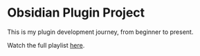 # Obsidian Plugin Project

This is my plugin development journey, from beginner to present.

Watch the full playlist [here](https://www.youtube.com/playlist?list=PLXjtGaVerHxhxootcVEhdUuCTBqJo302m).
